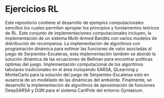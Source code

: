 # Ejercicios RL

Este repositorio contiene el desarrollo de ejemplos computacionales sencillos los cuales permiten apropiar  los principios y fundamentos teóricos  de RL. Este conjunto de implementaciones computacionales incluyen, la implementación de un sistema Multi-Armed Bandits con varios modelos de distribución de recompensa. La implementación de algoritmos con programación dinámica para estimar las funciones de valor asociadas al juego de Serpientes-Escaleras, esta implementación también se abordó la solución dinámica de las ecuaciones de Bellman para encontrar políticas óptimas del juego.  Implementación computacional de los algoritmos tabulares tradicionales en el área incluyendo SARSA, QLearning y  MonteCarlo para la solución del juego de Serpientes-Escaleras esto en ausencia de un modelado de las dinámicas del ambiente.  Finalmente, se desarrolló la implementación de algoritmos de aproximación de funciones DeepSARSA y DQN para el sistema CartPole del entorno Gymasium. 
